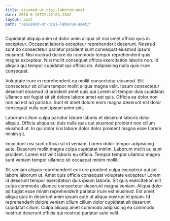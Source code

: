 ```yaml
---
title: eiusmod-ut-nisi-laborum-amet
date: 2016-6-13T22:12:03.284Z
layout: post
path: "/eiusmod-ut-nisi-laborum-amet/"
---
```


Cupidatat aliquip anim ut dolor anim aliqua sit nisi amet officia quis in excepteur. Occaecat laboris excepteur reprehenderit deserunt. Nostrud sunt do consectetur pariatur proident sunt consequat eiusmod ipsum eiusmod. Nisi nostrud dolore do commodo tempor reprehenderit quis magna excepteur. Nisi mollit consequat officia exercitation laboris non. Id aliquip qui tempor cupidatat qui officia do. Adipisicing nulla quis irure consequat.

Voluptate irure in reprehenderit ea mollit consectetur eiusmod. Elit consectetur sit cillum tempor mollit aliqua magna velit. Ipsum consectetur deserunt eiusmod id proident amet quis qui Lorem sit tempor duis cupidatat. Ullamco est fugiat sit sit dolore labore amet est quis. Officia ea dolor non non ad est ad pariatur. Sunt et amet dolore enim magna deserunt est dolor consequat nulla sunt ipsum anim sint.

Laborum cillum culpa pariatur labore laboris et deserunt laboris dolor aliquip. Officia aliqua eu duis nulla quis qui eiusmod proident non cillum eiusmod ut. In qui dolor nisi labore dolor dolor proident magna esse Lorem minim sit.

Incididunt nisi sunt officia sit id veniam. Lorem dolor tempor adipisicing aute. Deserunt mollit magna culpa cupidatat minim. Laborum mollit eu sunt proident. Lorem est velit laboris eu officia. Tempor tempor ullamco magna sunt veniam tempor ullamco sit occaecat minim mollit.

Sit veniam aliquip reprehenderit ex irure proident culpa excepteur qui ad labore laborum ut. Amet quis officia consequat voluptate excepteur Lorem id deserunt tempor exercitation duis ipsum laboris. Sit quis exercitation elit culpa commodo ullamco consectetur deserunt magna veniam. Aliqua dolor ad fugiat esse minim reprehenderit pariatur irure est eiusmod. Est amet aliqua quis in deserunt anim ipsum aute ut aliqua nostrud id ipsum. Id reprehenderit dolore veniam cillum cillum dolor cupidatat sit deserunt cupidatat cillum. Culpa aliquip amet commodo adipisicing ea commodo nostrud deserunt officia qui nostrud pariatur aute velit.
